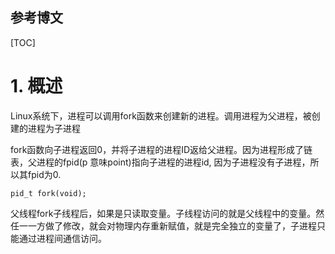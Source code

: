## 参考博文


[TOC]

# 1. 概述
Linux系统下，进程可以调用fork函数来创建新的进程。调用进程为父进程，被创建的进程为子进程

fork函数向子进程返回0，并将子进程的进程ID返给父进程。因为进程形成了链表，父进程的fpid(p 意味point)指向子进程的进程id, 因为子进程没有子进程，所以其fpid为0.
```
pid_t fork(void);
```

父线程fork子线程后，如果是只读取变量。子线程访问的就是父线程中的变量。然任一一方做了修改，就会对物理内存重新赋值，就是完全独立的变量了，子进程只能通过进程间通信访问。

